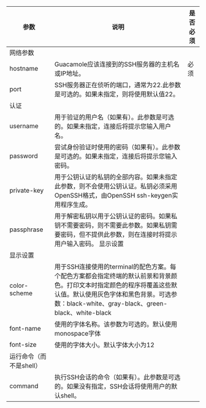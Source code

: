 
| 参数 | 说明 | 是否必须 |
| -------- | -------- | -------- |
| 网络参数 |
| hostname | Guacamole应该连接到的SSH服务器的主机名或IP地址。 | 必须 |
| port | SSH服务器正在侦听的端口，通常为22.此参数是可选的。如果未指定，则将使用默认值22。 |  |
| 认证 |
| username | 用于验证的用户名（如果有）。此参数是可选的。如果未指定，连接后将提示您输入用户名。 |  |
| password | 尝试身份验证时使用的密码（如果有）。此参数是可选的。如果未指定，连接后将提示您输入密码。 |  |
| private-key | 用于公钥认证的私钥的全部内容。如果未指定此参数，则不会使用公钥认证。私钥必须采用OpenSSH格式，由OpenSSH ssh-keygen实用程序生成。 |  |
| passphrase | 用于解密私钥以用于公钥认证的密码。如果私钥不需要密码，则不需要此参数。如果私钥需要密码，但不提供此参数，则在连接时将提示用户输入密码。  显示设置 |  |
| 显示设置 |
| color-scheme | 用于SSH连接使用的terminal的配色方案。每个配色方案都会指定终端的默认前景和背景颜色。打印文本时指定颜色的程序将覆盖这些默认值。默认使用灰色字体和黑色背景。可选参数：black-white、gray-black、green-black、white-black |  |
| font-name | 使用的字体名称。该参数为可选的。默认使用monospace字体 |  |
| font-size | 使用的字体大小。默认字体大小为12 |  |
| 运行命令（而不是shell） |
| command | 执行SSH会话的命令（如果有）。此参数是可选的。如果没有指定，SSH会话将使用用户的默认shell。 |  |



